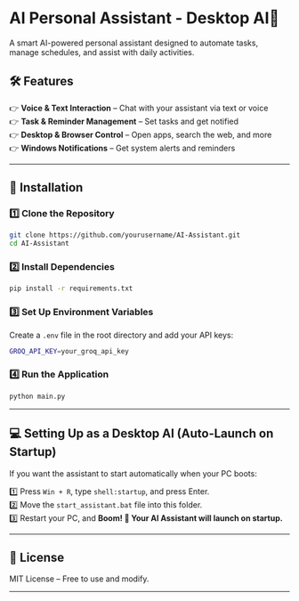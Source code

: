 # AI Personal Assistant - Desktop AI🚀  

A smart AI-powered personal assistant designed to automate tasks, manage schedules, and assist with daily activities.  

## 🛠 Features  
👉 **Voice & Text Interaction** – Chat with your assistant via text or voice  
👉 **Task & Reminder Management** – Set tasks and get notified  
👉 **Desktop & Browser Control** – Open apps, search the web, and more  
👉 **Windows Notifications** – Get system alerts and reminders  

---

## 🔧 Installation  

### 1️⃣ Clone the Repository  
```bash
git clone https://github.com/yourusername/AI-Assistant.git
cd AI-Assistant
```

### 2️⃣ Install Dependencies  
```bash
pip install -r requirements.txt
```

### 3️⃣ Set Up Environment Variables  
Create a `.env` file in the root directory and add your API keys:  
```bash
GROQ_API_KEY=your_groq_api_key

```

### 4️⃣ Run the Application  
```bash
python main.py
```

---

## 💻 Setting Up as a Desktop AI (Auto-Launch on Startup)  
If you want the assistant to start automatically when your PC boots:  

1️⃣ Press `Win + R`, type `shell:startup`, and press Enter.  
2️⃣ Move the `start_assistant.bat` file into this folder.  
3️⃣ Restart your PC, and **Boom! 🎉 Your AI Assistant will launch on startup.**  

---

## 📝 License  
MIT License – Free to use and modify.  

---

